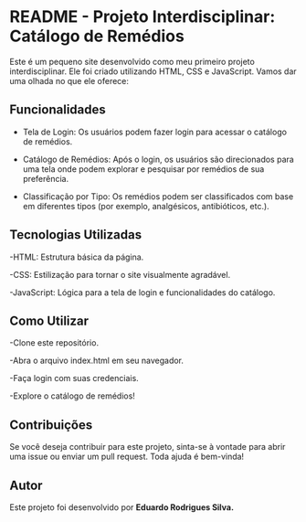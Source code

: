 # README - Projeto Interdisciplinar: Catálogo de Remédios
Este é um pequeno site desenvolvido como meu primeiro projeto interdisciplinar. Ele foi criado utilizando HTML, CSS e JavaScript. Vamos dar uma olhada no que ele oferece:

## Funcionalidades
- Tela de Login: Os usuários podem fazer login para acessar o catálogo de remédios.

- Catálogo de Remédios: Após o login, os usuários são direcionados para uma tela onde podem explorar e pesquisar por remédios de sua preferência.

- Classificação por Tipo: Os remédios podem ser classificados com base em diferentes tipos (por exemplo, analgésicos, antibióticos, etc.).

## Tecnologias Utilizadas
-HTML: Estrutura básica da página.

-CSS: Estilização para tornar o site visualmente agradável.

-JavaScript: Lógica para a tela de login e funcionalidades do catálogo.

## Como Utilizar
-Clone este repositório.

-Abra o arquivo index.html em seu navegador.

-Faça login com suas credenciais.

-Explore o catálogo de remédios!

## Contribuições
Se você deseja contribuir para este projeto, sinta-se à vontade para abrir uma issue ou enviar um pull request. Toda ajuda é bem-vinda!

## Autor
Este projeto foi desenvolvido por <b>Eduardo Rodrigues Silva<b>.



